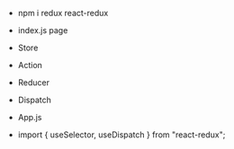 - npm i redux react-redux

- index.js page
- Store
- Action
- Reducer
- Dispatch

- App.js
- import { useSelector, useDispatch } from "react-redux";
